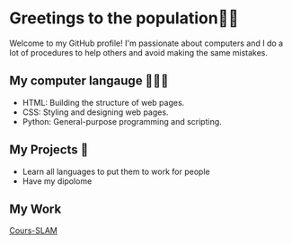 # Greetings to the population👋🏻

Welcome to my GitHub profile! I'm passionate about computers and I do a lot of procedures to help others and avoid making the same mistakes. 


##  My computer langauge 👩🏻‍💻

* HTML: Building the structure of web pages.
* CSS: Styling and designing web pages.
* Python: General-purpose programming and scripting.



## My Projects 📅

* Learn all languages to put them to work for people
* Have my dipolome


## My Work

[Cours-SLAM](https://github.com/miami-14/miami-14.github.io./tree/main/Cours-SLAM)



